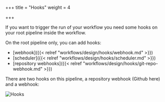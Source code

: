 +++
title = "Hooks"
weight = 4

+++

If you want to trigger the run of your workflow you need some hooks on your root pipeline inside the workflow.

On the root pipeline only, you can add hooks:

* [webhook]({{< relref "workflows/design/hooks/webhook.md" >}})
* [scheduler]({{< relref "workflows/design/hooks/scheduler.md" >}})
* [repository webhooks]({{< relref "workflows/design/hooks/git-repo-webhook.md" >}})

There are two hooks on this pipeline, a repository webhook (Github here) and a webhook:

![Hooks](/images/workflows.design.hooks.png)
